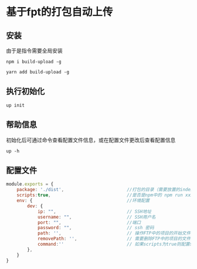 # 基于fpt的打包自动上传


## 安装
由于是指令需要全局安装
```npm
npm i build-upload -g
```
```yarn
yarn add build-upload -g
```

## 执行初始化
```npm
up init
```
## 帮助信息
初始化后可通过命令查看配置文件信息，或在配置文件更改后查看配置信息
```npm
up -h
```

## 配置文件
```js
module.exports = {
    package: './dist',                        //打包的目录（需要放置的index.html包上一层）
    scripts:true,                             //是否是npm中的 npm run xxx脚本
    env: {                                    //环境配置
        dev: {
            ip: "",                           // SSH地址
            username: "",                     // SSH用户名
            port: "",                         //端口
            password: "",                     // ssh 密码
            path: '',                         // 操作FTP中的项目的开始文件夹 可以直接指向配置好的地址
            removePath: '',                   // 需要删除FTP中的项目的文件夹
            command:''                        // 如果scripts为true则配置scripts左侧的命令,否则将具体的打包命令放到其中
        },
    }
}
```